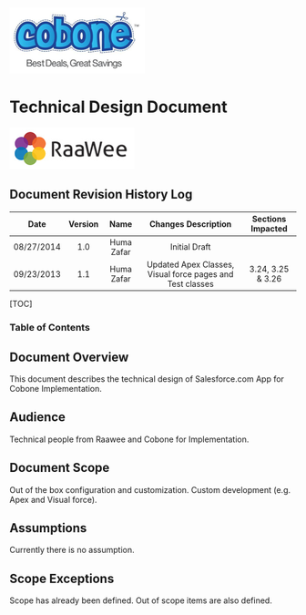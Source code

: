 ![Alt Text](https://github.com/humazafar/testRepo/blob/master/Cobone.png?raw=true)

# Technical Design Document

![Alt Text](https://github.com/humazafar/testRepo/blob/master/Raawee.png?raw=true)

<!--BREAK-->

## Document Revision History Log
| Date | Version  | Name  | Changes Description | Sections Impacted  |
|:-:|:-:|:-:|:-:|:-:|
| 08/27/2014  | 1.0  |  Huma Zafar | Initial Draft  |   |
|  09/23/2013 |  1.1 |  Huma Zafar | Updated Apex Classes, Visual force pages and Test classes  |  3.24, 3.25 & 3.26 |

[TOC]
### Table of Contents

<!--BREAK-->

## Document Overview
This document describes the technical design of Salesforce.com App for Cobone Implementation.

## Audience
Technical people from Raawee and Cobone for Implementation.

## Document Scope
Out of the box configuration and customization. Custom development (e.g. Apex and Visual force).

## Assumptions
Currently there is no assumption.

## Scope Exceptions
Scope has already been defined. Out of scope items are also defined.


